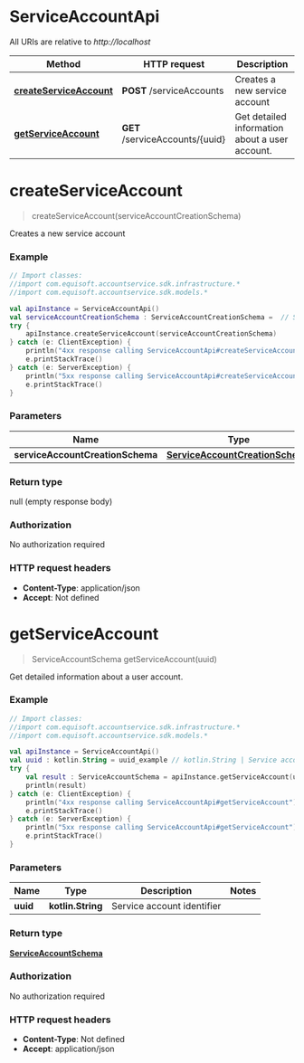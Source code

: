 # ServiceAccountApi

All URIs are relative to *http://localhost*

Method | HTTP request | Description
------------- | ------------- | -------------
[**createServiceAccount**](ServiceAccountApi.md#createServiceAccount) | **POST** /serviceAccounts | Creates a new service account
[**getServiceAccount**](ServiceAccountApi.md#getServiceAccount) | **GET** /serviceAccounts/{uuid} | Get detailed information about a user account.


<a name="createServiceAccount"></a>
# **createServiceAccount**
> createServiceAccount(serviceAccountCreationSchema)

Creates a new service account

### Example
```kotlin
// Import classes:
//import com.equisoft.accountservice.sdk.infrastructure.*
//import com.equisoft.accountservice.sdk.models.*

val apiInstance = ServiceAccountApi()
val serviceAccountCreationSchema : ServiceAccountCreationSchema =  // ServiceAccountCreationSchema | 
try {
    apiInstance.createServiceAccount(serviceAccountCreationSchema)
} catch (e: ClientException) {
    println("4xx response calling ServiceAccountApi#createServiceAccount")
    e.printStackTrace()
} catch (e: ServerException) {
    println("5xx response calling ServiceAccountApi#createServiceAccount")
    e.printStackTrace()
}
```

### Parameters

Name | Type | Description  | Notes
------------- | ------------- | ------------- | -------------
 **serviceAccountCreationSchema** | [**ServiceAccountCreationSchema**](ServiceAccountCreationSchema.md)|  |

### Return type

null (empty response body)

### Authorization

No authorization required

### HTTP request headers

 - **Content-Type**: application/json
 - **Accept**: Not defined

<a name="getServiceAccount"></a>
# **getServiceAccount**
> ServiceAccountSchema getServiceAccount(uuid)

Get detailed information about a user account.

### Example
```kotlin
// Import classes:
//import com.equisoft.accountservice.sdk.infrastructure.*
//import com.equisoft.accountservice.sdk.models.*

val apiInstance = ServiceAccountApi()
val uuid : kotlin.String = uuid_example // kotlin.String | Service account identifier
try {
    val result : ServiceAccountSchema = apiInstance.getServiceAccount(uuid)
    println(result)
} catch (e: ClientException) {
    println("4xx response calling ServiceAccountApi#getServiceAccount")
    e.printStackTrace()
} catch (e: ServerException) {
    println("5xx response calling ServiceAccountApi#getServiceAccount")
    e.printStackTrace()
}
```

### Parameters

Name | Type | Description  | Notes
------------- | ------------- | ------------- | -------------
 **uuid** | **kotlin.String**| Service account identifier |

### Return type

[**ServiceAccountSchema**](ServiceAccountSchema.md)

### Authorization

No authorization required

### HTTP request headers

 - **Content-Type**: Not defined
 - **Accept**: application/json

